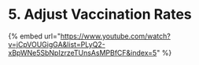 # 5. Adjust Vaccination Rates

{% embed url="https://www.youtube.com/watch?v=jCpVOUGigGA&list=PLyQ2-xBpWNe5SbNpIzrzeTUnsAsMPBfCF&index=5" %}




